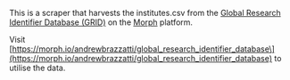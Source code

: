 This is a scraper that harvests the institutes.csv from the [Global Research Identifier Database (GRID)](https://grid.ac/) on the [Morph](https://morph.io) platform.

Visit [https://morph.io/andrewbrazzatti/global_research_identifier_database\](https://morph.io/andrewbrazzatti/global_research_identifier_database) to utilise the data.
